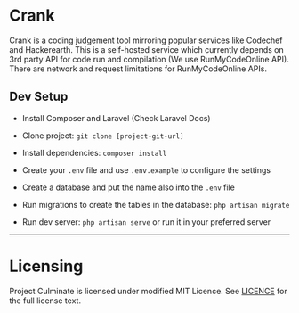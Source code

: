 # Crank

Crank is a coding judgement tool mirroring popular services like Codechef and Hackerearth. This is a self-hosted service which currently depends on 3rd party API for code run and compilation (We use RunMyCodeOnline API).
There are network and request limitations for RunMyCodeOnline APIs.


## Dev Setup
* Install Composer and Laravel (Check Laravel Docs)
* Clone project: `git clone [project-git-url]`
* Install dependencies: `composer install`
* Create your `.env` file and use `.env.example` to configure the settings

* Create a database and put the name also into the `.env` file
* Run migrations to create the tables in the database: `php artisan migrate`
* Run dev server: `php artisan serve` or run it in your preferred server


---- 


Licensing
=========
Project Culminate is licensed under modified MIT Licence. See
[LICENCE](https://github.com/cvlnair/crank/blob/master/LICENCE) for the full
license text.
